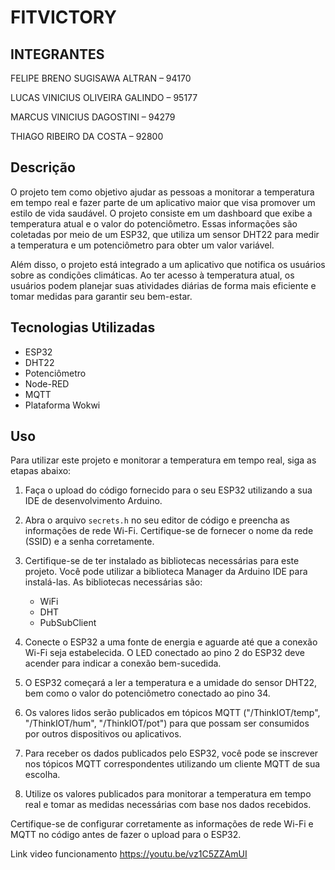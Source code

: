 # FITVICTORY
## INTEGRANTES

FELIPE BRENO SUGISAWA ALTRAN – 94170

LUCAS VINICIUS OLIVEIRA GALINDO – 95177

MARCUS VINICIUS DAGOSTINI – 94279

THIAGO RIBEIRO DA COSTA – 92800

## Descrição
O projeto tem como objetivo ajudar as pessoas a monitorar a temperatura em tempo real e fazer parte de um aplicativo maior que visa promover um estilo de vida saudável. O projeto consiste em um dashboard que exibe a temperatura atual e o valor do potenciômetro. Essas informações são coletadas por meio de um ESP32, que utiliza um sensor DHT22 para medir a temperatura e um potenciômetro para obter um valor variável.

Além disso, o projeto está integrado a um aplicativo que notifica os usuários sobre as condições climáticas. Ao ter acesso à temperatura atual, os usuários podem planejar suas atividades diárias de forma mais eficiente e tomar medidas para garantir seu bem-estar.

## Tecnologias Utilizadas
<ul>
  <li>ESP32</li>
  <li>DHT22</li>
  <li>Potenciômetro</li>
  <li>Node-RED</li>
  <li>MQTT</li>
  <li>Plataforma Wokwi</li>
</ul>

## Uso

Para utilizar este projeto e monitorar a temperatura em tempo real, siga as etapas abaixo:

1. Faça o upload do código fornecido para o seu ESP32 utilizando a sua IDE de desenvolvimento Arduino.

2. Abra o arquivo `secrets.h` no seu editor de código e preencha as informações de rede Wi-Fi. Certifique-se de fornecer o nome da rede (SSID) e a senha corretamente.

3. Certifique-se de ter instalado as bibliotecas necessárias para este projeto. Você pode utilizar a biblioteca Manager da Arduino IDE para instalá-las. As bibliotecas necessárias são:
   - WiFi
   - DHT
   - PubSubClient

4. Conecte o ESP32 a uma fonte de energia e aguarde até que a conexão Wi-Fi seja estabelecida. O LED conectado ao pino 2 do ESP32 deve acender para indicar a conexão bem-sucedida.

5. O ESP32 começará a ler a temperatura e a umidade do sensor DHT22, bem como o valor do potenciômetro conectado ao pino 34.

6. Os valores lidos serão publicados em tópicos MQTT ("/ThinkIOT/temp", "/ThinkIOT/hum", "/ThinkIOT/pot") para que possam ser consumidos por outros dispositivos ou aplicativos.

7. Para receber os dados publicados pelo ESP32, você pode se inscrever nos tópicos MQTT correspondentes utilizando um cliente MQTT de sua escolha.

8. Utilize os valores publicados para monitorar a temperatura em tempo real e tomar as medidas necessárias com base nos dados recebidos.

Certifique-se de configurar corretamente as informações de rede Wi-Fi e MQTT no código antes de fazer o upload para o ESP32.


Link video funcionamento
https://youtu.be/vz1C5ZZAmUI


